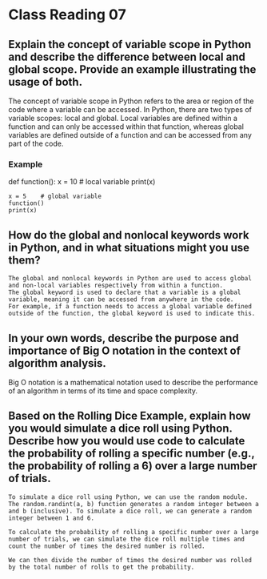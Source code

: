 # Class Reading 07 

## Explain the concept of variable scope in Python and describe the difference between local and global scope. Provide an example illustrating the usage of both.
   The concept of variable scope in Python refers to the area or region of the code where a variable can be accessed.
   In Python, there are two types of variable scopes: local and global. Local variables are defined within a function and can only be accessed within that function, whereas global variables are defined outside of a function and can be accessed from any part of the code.
   ### Example
   def function():
    x = 10     # local variable
    print(x)

    x = 5    # global variable
    function()
    print(x)


## How do the global and nonlocal keywords work in Python, and in what situations might you use them?

    The global and nonlocal keywords in Python are used to access global and non-local variables respectively from within a function.
    The global keyword is used to declare that a variable is a global variable, meaning it can be accessed from anywhere in the code. 
    For example, if a function needs to access a global variable defined outside of the function, the global keyword is used to indicate this.



## In your own words, describe the purpose and importance of Big O notation in the context of algorithm analysis.
   Big O notation is a mathematical notation used to describe the performance of an algorithm in terms of its time and space complexity.

## Based on the Rolling Dice Example, explain how you would simulate a dice roll using Python. Describe how you would use code to calculate the probability of rolling a specific number (e.g., the probability of rolling a 6) over a large number of trials.
    To simulate a dice roll using Python, we can use the random module. The random.randint(a, b) function generates a random integer between a and b (inclusive). To simulate a dice roll, we can generate a random integer between 1 and 6.

    To calculate the probability of rolling a specific number over a large number of trials, we can simulate the dice roll multiple times and count the number of times the desired number is rolled.
     
    We can then divide the number of times the desired number was rolled by the total number of rolls to get the probability.

